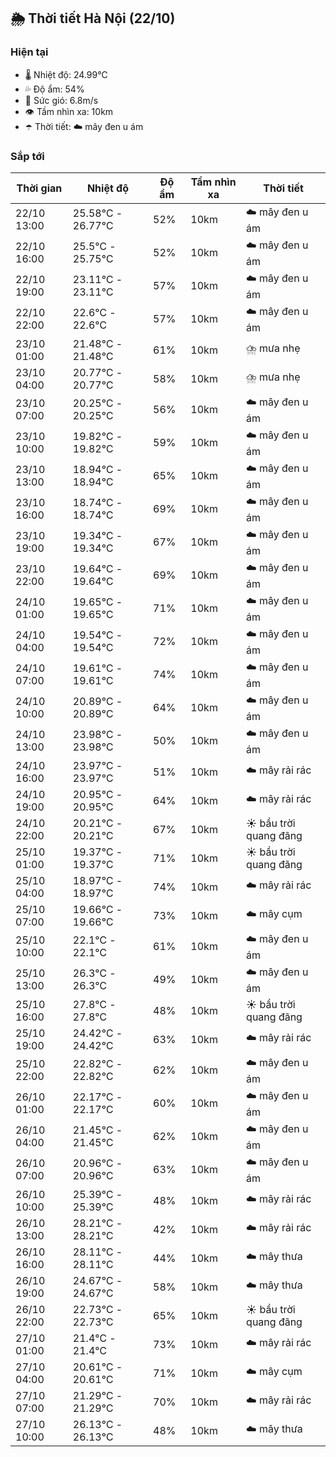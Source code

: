 ## 🌦️ Thời tiết Hà Nội (22/10)

### Hiện tại

- 🌡️ Nhiệt độ: 24.99℃
- 💦 Độ ẩm: 54%
- 💨 Sức gió: 6.8m/s
- 👁️ Tầm nhìn xa: 10km
- ☂️ Thời tiết: ☁️ mây đen u ám

### Sắp tới

| Thời gian | Nhiệt độ | Độ ẩm | Tầm nhìn xa | Thời tiết |
| --- | --- | --- | --- | --- |
| 22/10 13:00 | 25.58℃ - 26.77℃ | 52% | 10km | ☁️ mây đen u ám |
| 22/10 16:00 | 25.5℃ - 25.75℃ | 52% | 10km | ☁️ mây đen u ám |
| 22/10 19:00 | 23.11℃ - 23.11℃ | 57% | 10km | ☁️ mây đen u ám |
| 22/10 22:00 | 22.6℃ - 22.6℃ | 57% | 10km | ☁️ mây đen u ám |
| 23/10 01:00 | 21.48℃ - 21.48℃ | 61% | 10km | ⛈️ mưa nhẹ |
| 23/10 04:00 | 20.77℃ - 20.77℃ | 58% | 10km | ⛈️ mưa nhẹ |
| 23/10 07:00 | 20.25℃ - 20.25℃ | 56% | 10km | ☁️ mây đen u ám |
| 23/10 10:00 | 19.82℃ - 19.82℃ | 59% | 10km | ☁️ mây đen u ám |
| 23/10 13:00 | 18.94℃ - 18.94℃ | 65% | 10km | ☁️ mây đen u ám |
| 23/10 16:00 | 18.74℃ - 18.74℃ | 69% | 10km | ☁️ mây đen u ám |
| 23/10 19:00 | 19.34℃ - 19.34℃ | 67% | 10km | ☁️ mây đen u ám |
| 23/10 22:00 | 19.64℃ - 19.64℃ | 69% | 10km | ☁️ mây đen u ám |
| 24/10 01:00 | 19.65℃ - 19.65℃ | 71% | 10km | ☁️ mây đen u ám |
| 24/10 04:00 | 19.54℃ - 19.54℃ | 72% | 10km | ☁️ mây đen u ám |
| 24/10 07:00 | 19.61℃ - 19.61℃ | 74% | 10km | ☁️ mây đen u ám |
| 24/10 10:00 | 20.89℃ - 20.89℃ | 64% | 10km | ☁️ mây đen u ám |
| 24/10 13:00 | 23.98℃ - 23.98℃ | 50% | 10km | ☁️ mây đen u ám |
| 24/10 16:00 | 23.97℃ - 23.97℃ | 51% | 10km | ☁️ mây rải rác |
| 24/10 19:00 | 20.95℃ - 20.95℃ | 64% | 10km | ☁️ mây rải rác |
| 24/10 22:00 | 20.21℃ - 20.21℃ | 67% | 10km | ☀️ bầu trời quang đãng |
| 25/10 01:00 | 19.37℃ - 19.37℃ | 71% | 10km | ☀️ bầu trời quang đãng |
| 25/10 04:00 | 18.97℃ - 18.97℃ | 74% | 10km | ☁️ mây rải rác |
| 25/10 07:00 | 19.66℃ - 19.66℃ | 73% | 10km | ☁️ mây cụm |
| 25/10 10:00 | 22.1℃ - 22.1℃ | 61% | 10km | ☁️ mây đen u ám |
| 25/10 13:00 | 26.3℃ - 26.3℃ | 49% | 10km | ☁️ mây đen u ám |
| 25/10 16:00 | 27.8℃ - 27.8℃ | 48% | 10km | ☀️ bầu trời quang đãng |
| 25/10 19:00 | 24.42℃ - 24.42℃ | 63% | 10km | ☁️ mây rải rác |
| 25/10 22:00 | 22.82℃ - 22.82℃ | 62% | 10km | ☁️ mây đen u ám |
| 26/10 01:00 | 22.17℃ - 22.17℃ | 60% | 10km | ☁️ mây đen u ám |
| 26/10 04:00 | 21.45℃ - 21.45℃ | 62% | 10km | ☁️ mây đen u ám |
| 26/10 07:00 | 20.96℃ - 20.96℃ | 63% | 10km | ☁️ mây đen u ám |
| 26/10 10:00 | 25.39℃ - 25.39℃ | 48% | 10km | ☁️ mây rải rác |
| 26/10 13:00 | 28.21℃ - 28.21℃ | 42% | 10km | ☁️ mây rải rác |
| 26/10 16:00 | 28.11℃ - 28.11℃ | 44% | 10km | ☁️ mây thưa |
| 26/10 19:00 | 24.67℃ - 24.67℃ | 58% | 10km | ☁️ mây thưa |
| 26/10 22:00 | 22.73℃ - 22.73℃ | 65% | 10km | ☀️ bầu trời quang đãng |
| 27/10 01:00 | 21.4℃ - 21.4℃ | 73% | 10km | ☁️ mây rải rác |
| 27/10 04:00 | 20.61℃ - 20.61℃ | 71% | 10km | ☁️ mây cụm |
| 27/10 07:00 | 21.29℃ - 21.29℃ | 70% | 10km | ☁️ mây rải rác |
| 27/10 10:00 | 26.13℃ - 26.13℃ | 48% | 10km | ☁️ mây thưa |
